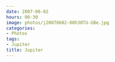 ```yaml
---
date: 2007-06-02
hours: 00-30
image: photos/j20070602-00h30TU-GBe.jpg
categories: 
- Photos 
tags: 
- Jupiter 
title: Jupiter
---
```

